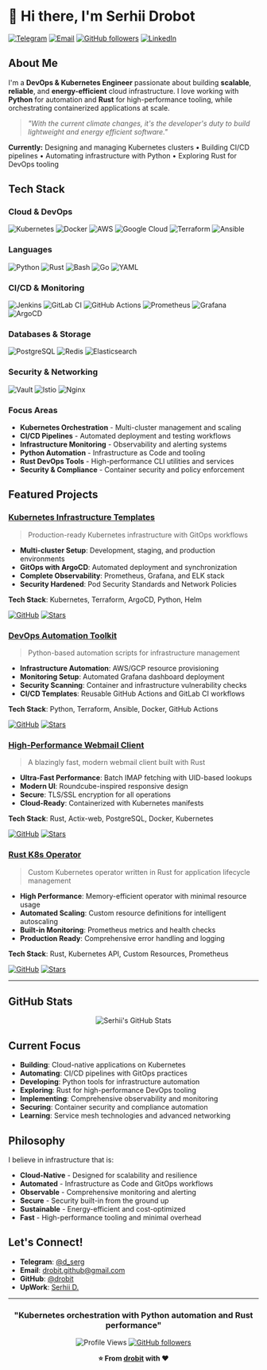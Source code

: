 # 👋 Hi there, I'm Serhii Drobot

[![Telegram](https://img.shields.io/badge/Telegram-@d_serg-blue?style=flat&logo=telegram)](https://t.me/d_serg)
[![Email](https://img.shields.io/badge/Email-drobit.github@gmail.com-red?style=flat&logo=gmail)](mailto:drobit.github@gmail.com)
[![GitHub followers](https://img.shields.io/github/followers/drobit?label=Follow&style=social)](https://github.com/drobit)
[![LinkedIn](https://img.shields.io/badge/LinkedIn-Connect-blue?style=flat&logo=linkedin)](https://linkedin.com/in/serhii-drobot)

## About Me

I'm a **DevOps & Kubernetes Engineer** passionate about building **scalable**, **reliable**, and **energy-efficient** cloud infrastructure. I love working with **Python** for automation and **Rust** for high-performance tooling, while orchestrating containerized applications at scale.

> *"With the current climate changes, it's the developer's duty to build lightweight and energy efficient software."*

**Currently:** Designing and managing Kubernetes clusters • Building CI/CD pipelines • Automating infrastructure with Python • Exploring Rust for DevOps tooling

## Tech Stack

### Cloud & DevOps
![Kubernetes](https://img.shields.io/badge/Kubernetes-326CE5?style=for-the-badge&logo=kubernetes&logoColor=white)
![Docker](https://img.shields.io/badge/Docker-2496ED?style=for-the-badge&logo=docker&logoColor=white)
![AWS](https://img.shields.io/badge/AWS-232F3E?style=for-the-badge&logo=amazon-aws&logoColor=white)
![Google Cloud](https://img.shields.io/badge/Google_Cloud-4285F4?style=for-the-badge&logo=google-cloud&logoColor=white)
![Terraform](https://img.shields.io/badge/Terraform-623CE4?style=for-the-badge&logo=terraform&logoColor=white)
![Ansible](https://img.shields.io/badge/Ansible-EE0000?style=for-the-badge&logo=ansible&logoColor=white)

### Languages
![Python](https://img.shields.io/badge/Python-3776AB?style=for-the-badge&logo=python&logoColor=white)
![Rust](https://img.shields.io/badge/Rust-000000?style=for-the-badge&logo=rust&logoColor=white)
![Bash](https://img.shields.io/badge/Bash-4EAA25?style=for-the-badge&logo=gnu-bash&logoColor=white)
![Go](https://img.shields.io/badge/Go-00ADD8?style=for-the-badge&logo=go&logoColor=white)
![YAML](https://img.shields.io/badge/YAML-CB171E?style=for-the-badge&logo=yaml&logoColor=white)

### CI/CD & Monitoring
![Jenkins](https://img.shields.io/badge/Jenkins-D24939?style=for-the-badge&logo=jenkins&logoColor=white)
![GitLab CI](https://img.shields.io/badge/GitLab_CI-FC6D26?style=for-the-badge&logo=gitlab&logoColor=white)
![GitHub Actions](https://img.shields.io/badge/GitHub_Actions-2088FF?style=for-the-badge&logo=github-actions&logoColor=white)
![Prometheus](https://img.shields.io/badge/Prometheus-E6522C?style=for-the-badge&logo=prometheus&logoColor=white)
![Grafana](https://img.shields.io/badge/Grafana-F46800?style=for-the-badge&logo=grafana&logoColor=white)
![ArgoCD](https://img.shields.io/badge/ArgoCD-EF7B4D?style=for-the-badge&logo=argo&logoColor=white)

### Databases & Storage
![PostgreSQL](https://img.shields.io/badge/PostgreSQL-316192?style=for-the-badge&logo=postgresql&logoColor=white)
![Redis](https://img.shields.io/badge/Redis-DC382D?style=for-the-badge&logo=redis&logoColor=white)
![Elasticsearch](https://img.shields.io/badge/Elasticsearch-005571?style=for-the-badge&logo=elasticsearch&logoColor=white)

### Security & Networking
![Vault](https://img.shields.io/badge/Vault-FFEC6E?style=for-the-badge&logo=vault&logoColor=black)
![Istio](https://img.shields.io/badge/Istio-466BB0?style=for-the-badge&logo=istio&logoColor=white)
![Nginx](https://img.shields.io/badge/Nginx-009639?style=for-the-badge&logo=nginx&logoColor=white)

### Focus Areas
- **Kubernetes Orchestration** - Multi-cluster management and scaling
- **CI/CD Pipelines** - Automated deployment and testing workflows
- **Infrastructure Monitoring** - Observability and alerting systems
- **Python Automation** - Infrastructure as Code and tooling
- **Rust DevOps Tools** - High-performance CLI utilities and services
- **Security & Compliance** - Container security and policy enforcement

## Featured Projects

### [Kubernetes Infrastructure Templates](https://github.com/drobit/k8s-infrastructure)
> Production-ready Kubernetes infrastructure with GitOps workflows

- **Multi-cluster Setup**: Development, staging, and production environments
- **GitOps with ArgoCD**: Automated deployment and synchronization
- **Complete Observability**: Prometheus, Grafana, and ELK stack
- **Security Hardened**: Pod Security Standards and Network Policies

**Tech Stack**: Kubernetes, Terraform, ArgoCD, Python, Helm

[![GitHub](https://img.shields.io/badge/GitHub-View_Code-black?style=flat&logo=github)](https://github.com/drobit/k8s-infrastructure)
[![Stars](https://img.shields.io/github/stars/drobit/k8s-infrastructure?style=social)](https://github.com/drobit/k8s-infrastructure/stargazers)

### [DevOps Automation Toolkit](https://github.com/drobit/devops-toolkit)
> Python-based automation scripts for infrastructure management

- **Infrastructure Automation**: AWS/GCP resource provisioning
- **Monitoring Setup**: Automated Grafana dashboard deployment
- **Security Scanning**: Container and infrastructure vulnerability checks
- **CI/CD Templates**: Reusable GitHub Actions and GitLab CI workflows

**Tech Stack**: Python, Terraform, Ansible, Docker, GitHub Actions

[![GitHub](https://img.shields.io/badge/GitHub-View_Code-black?style=flat&logo=github)](https://github.com/drobit/devops-toolkit)
[![Stars](https://img.shields.io/github/stars/drobit/devops-toolkit?style=social)](https://github.com/drobit/devops-toolkit/stargazers)

### [High-Performance Webmail Client](https://github.com/drobit/webmail)
> A blazingly fast, modern webmail client built with Rust

- **Ultra-Fast Performance**: Batch IMAP fetching with UID-based lookups
- **Modern UI**: Roundcube-inspired responsive design
- **Secure**: TLS/SSL encryption for all operations
- **Cloud-Ready**: Containerized with Kubernetes manifests

**Tech Stack**: Rust, Actix-web, PostgreSQL, Docker, Kubernetes

[![GitHub](https://img.shields.io/badge/GitHub-View_Code-black?style=flat&logo=github)](https://github.com/drobit/webmail)
[![Stars](https://img.shields.io/github/stars/drobit/webmail?style=social)](https://github.com/drobit/webmail/stargazers)

### [Rust K8s Operator](https://github.com/drobit/rust-k8s-operator)
> Custom Kubernetes operator written in Rust for application lifecycle management

- **High Performance**: Memory-efficient operator with minimal resource usage
- **Automated Scaling**: Custom resource definitions for intelligent autoscaling
- **Built-in Monitoring**: Prometheus metrics and health checks
- **Production Ready**: Comprehensive error handling and logging

**Tech Stack**: Rust, Kubernetes API, Custom Resources, Prometheus

[![GitHub](https://img.shields.io/badge/GitHub-View_Code-black?style=flat&logo=github)](https://github.com/drobit/rust-k8s-operator)
[![Stars](https://img.shields.io/github/stars/drobit/rust-k8s-operator?style=social)](https://github.com/drobit/rust-k8s-operator/stargazers)

---

## GitHub Stats

<div align="center">

![Serhii's GitHub Stats](https://github-readme-stats.vercel.app/api?username=drobit&show_icons=true&theme=tokyonight&hide_border=true&count_private=true)

</div>



## Current Focus

- **Building**: Cloud-native applications on Kubernetes
- **Automating**: CI/CD pipelines with GitOps practices
- **Developing**: Python tools for infrastructure automation
- **Exploring**: Rust for high-performance DevOps tooling
- **Implementing**: Comprehensive observability and monitoring
- **Securing**: Container security and compliance automation
- **Learning**: Service mesh technologies and advanced networking

## Philosophy

I believe in infrastructure that is:
- **Cloud-Native** - Designed for scalability and resilience
- **Automated** - Infrastructure as Code and GitOps workflows
- **Observable** - Comprehensive monitoring and alerting
- **Secure** - Security built-in from the ground up
- **Sustainable** - Energy-efficient and cost-optimized
- **Fast** - High-performance tooling and minimal overhead

## Let's Connect!

- **Telegram**: [@d_serg](https://t.me/d_serg)
- **Email**: [drobit.github@gmail.com](mailto:drobit.github@gmail.com)
- **GitHub**: [@drobit](https://github.com/drobit)
- **UpWork**: [Serhii D.](https://www.upwork.com/freelancers/serhiidrobot)

---

<div align="center">

### "Kubernetes orchestration with Python automation and Rust performance"

![Profile Views](https://komarev.com/ghpvc/?username=drobit&color=brightgreen&style=flat)
[![GitHub followers](https://img.shields.io/github/followers/drobit?style=social)](https://github.com/drobit)

**⭐ From [drobit](https://github.com/drobit) with ❤️**

</div>
